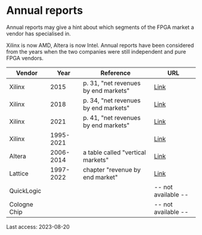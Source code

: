# Annual reports

Annual reports may give a hint about which segments of the FPGA market a vendor has specialised in.

Xilinx is now AMD, Altera is now Intel. Annual reports have been considered from the years when the two companies were still independent and pure FPGA vendors.

| Vendor 		    | Year 		      | Reference 							              | URL                                                                             |
| ------			  | ------		    | ------									              | ------                                                                          |
| Xilinx 		    | 2015		      | p. 31, "net revenues by end markets" 	| [Link](https://www.annreports.com/xilinx/xilinx-ar-2015.pdf)                    |
| Xilinx 		    | 2018		      | p. 34, "net revenues by end markets" 	| [Link](https://www.annreports.com/xilinx/xilinx-ar-2018.pdf)                    |
| Xilinx 		    | 2021		      | p. 41, "net revenues by end markets" 	| [Link](https://www.annreports.com/xilinx/xilinx-ar-2021.pdf)                    |
| Xilinx 		    | 1995-2021		  | 										                  | [Link](https://www.annualreports.com/Company/xilinx)                            |
| Altera		    | 2006-2014     | a table called "vertical markets"		  | [Link](https://last10k.com/sec-filings/768251/0000768251-15-000008.htm)         |
| Lattice		    | 1997-2022	    | chapter "revenue by end market"		    | [Link](https://www.annualreports.com/Company/lattice-semiconductor-corporation) |
| QuickLogic 	  |			          | 		                                  | -- not available --	                                                            |
| Cologne Chip 	|			          |                                       | -- not available --	                                                            |

Last access: 2023-08-20
